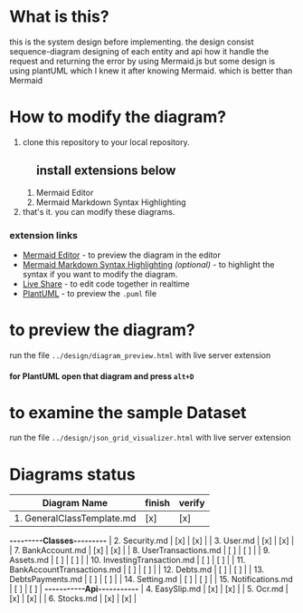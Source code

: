 # What is this?
this is the system design before implementing.
the design consist sequence-diagram designing of each entity and api how it handle the request and returning the error by using Mermaid.js but some design is using plantUML which I knew it after knowing Mermaid. which is better than Mermaid

# How to modify the diagram?
<ol>
<li>clone this repository to your local repository.</li>
<ol>
<h2>install extensions below</h2>
<li>Mermaid Editor</li>
<li>Mermaid Markdown Syntax Highlighting</li>
</ol>
<li>that's it. you can modify these diagrams.</li>
</ol>

### extension links
- [Mermaid Editor](https://marketplace.visualstudio.com/items?itemName=tomoyukim.vscode-mermaid-editor) - to preview the diagram in the editor
- [Mermaid Markdown Syntax Highlighting](https://marketplace.visualstudio.com/items?itemName=bpruitt-goddard.mermaid-markdown-syntax-highlighting) *(optional)* - to highlight the syntax if you want to modify the diagram.
- [Live Share](https://marketplace.visualstudio.com/items?itemName=MS-vsliveshare.vsliveshare) - to edit code together in realtime
- [PlantUML](https://marketplace.visualstudio.com/items?itemName=jebbs.plantuml) - to preview the `.puml` file

# to preview the diagram?
run the file `../design/diagram_preview.html` with live server extension
#### for PlantUML open that diagram and press `alt+D`

# to examine the sample Dataset
run the file `../design/json_grid_visualizer.html` with live server extension



# Diagrams status
| Diagram Name                         | finish | verify |
|--------------------------------------|--------|--------|
| 1. GeneralClassTemplate.md           |   [x]  |   [x]  |
**---------Classes---------**
| 2. Security.md                       |   [x]  |   [x]  |
| 3. User.md                           |   [x]  |   [x]  |
| 7. BankAccount.md                    |   [x]  |   [x]  |
| 8. UserTransactions.md               |   [ ]  |   [ ]  |
| 9. Assets.md                         |   [ ]  |   [ ]  |
| 10. InvestingTransaction.md          |   [ ]  |   [ ]  |
| 11. BankAccountTransactions.md       |   [ ]  |   [ ]  |
| 12. Debts.md                         |   [ ]  |   [ ]  |
| 13. DebtsPayments.md                 |   [ ]  |   [ ]  |
| 14. Setting.md                       |   [ ]  |   [ ]  |
| 15. Notifications.md                 |   [ ]  |   [ ]  |
**-----------Api-----------**
| 4. EasySlip.md                       |   [x]  |   [x]  |
| 5. Ocr.md                            |   [x]  |   [x]  |
| 6. Stocks.md                         |   [x]  |   [x]  |


